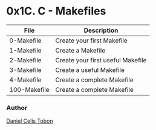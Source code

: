 # 0x1C. C - Makefiles

| File | Description |
| ------ | ------ |
| 0-Makefile | Create your first Makefile |
| 1-Makefile | Create a Makefile |
| 2-Makefile | Create your first useful Makefile |
| 3-Makefile | Create a useful Makefile |
| 4-Makefile | Create a complete Makefile |
| 100-Makefile | Create a complete Makefile |

### Author
[Daniel Celis Tobon](https://github.com/danicelistobon)
